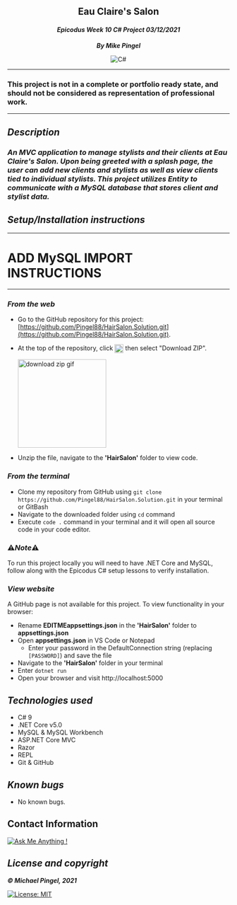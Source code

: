 ## <div align="center">Eau Claire's Salon</div>
#### <div align="center">*Epicodus Week 10 C# Project 03/12/2021* </div> 
***<p align="center">By Mike Pingel***</p>
<p align="center">
<img alt="C#" src="https://forthebadge.com/images/badges/made-with-c-sharp.svg"/>
</p>

___
### This project is not in a complete or portfolio ready state, and should not be considered as representation of professional work.
___
## *Description*    
### *An MVC application to manage stylists and their clients at Eau Claire's Salon. Upon being greeted with a splash page, the user can add new clients and stylists as well as view clients tied to individual stylists. This project utilizes Entity to communicate with a MySQL database that stores client and stylist data.*

## *Setup/Installation instructions*
___
# **ADD MySQL IMPORT INSTRUCTIONS**
___
### *From the web*
* Go to the GitHub repository for this project: [https://github.com/Pingel88/HairSalon.Solution.git](https://github.com/Pingel88/HairSalon.Solution.git).
* At the top of the repository, click <img src="https://i.imgur.com/Ej9Dphm.png" alt="Code Button" height="20" align="center" /> then select "Download ZIP".

  <img src="https://i.imgur.com/tZKvGne.gif" alt="download zip gif" height="200"/>
* Unzip the file, navigate to the **'HairSalon'** folder to view code.
### *From the terminal*
* Clone my repository from GitHub using `git clone https://github.com/Pingel88/HairSalon.Solution.git` in your terminal or GitBash
* Navigate to the downloaded folder using `cd` command
* Execute `code .` command in your terminal and it will open all source code in your code editor.

### ⚠️*Note*⚠️
To run this project locally you will need to have .NET Core and MySQL, follow along with the Epicodus C# setup lessons to verify installation.

###  *View website*
A GitHub page is not available for this project. To view functionality in your browser:
* Rename **EDITMEappsettings.json** in the **'HairSalon'** folder to **appsettings.json**
* Open **appsettings.json** in VS Code or Notepad
  * Enter your password in the DefaultConnection string (replacing `[PASSWORD]`) and save the file
* Navigate to the **'HairSalon'** folder in your terminal
* Enter `dotnet run`
* Open your browser and visit http://localhost:5000

## *Technologies used*
* C# 9
* .NET Core v5.0
* MySQL & MySQL Workbench
* <span>ASP.</span>NET Core MVC
* Razor
* REPL
* Git & GitHub

## *Known bugs*
* No known bugs.

## Contact Information
[![Ask Me Anything !](https://img.shields.io/badge/Ask%20me-anything-1abc9c.svg)](mailto:mdpingel+github@gmail.com?subject=[GitHub]Epicodus%20Project%20-%20HairSalon.Solution)

## *License and copyright*

***© Michael Pingel, 2021***

[![License: MIT](https://img.shields.io/badge/License-MIT-yellow.svg)](https://opensource.org/licenses/MIT)